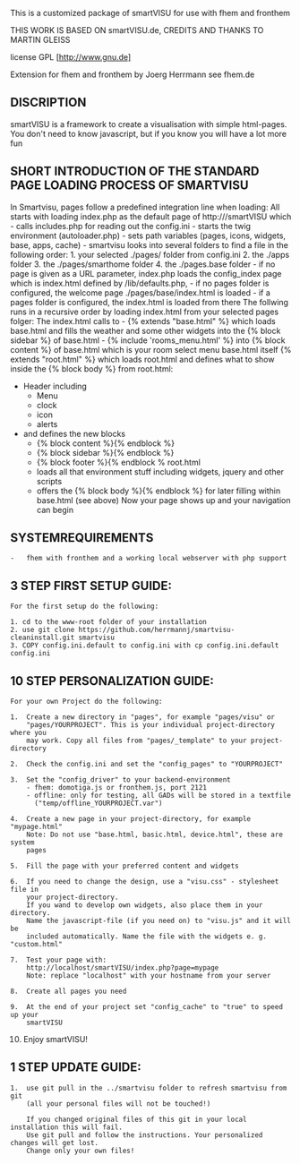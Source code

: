 This is a customized package of smartVISU for use with fhem and fronthem

THIS WORK IS BASED ON smartVISU.de, 
CREDITS AND THANKS TO MARTIN GLEISS

license     GPL [http://www.gnu.de]

Extension for fhem and fronthem by Joerg Herrmann
see fhem.de

DISCRIPTION
--------------------------------------------------------------------------------
smartVISU is a framework to create a visualisation with simple html-pages.
You don't need to know javascript, but if you know you will have a lot more fun


SHORT INTRODUCTION OF THE STANDARD PAGE LOADING PROCESS OF SMARTVISU
--------------------------------------------------------------------------------
In Smartvisu, pages follow a predefined integration line when loading:
All starts with loading index.php as the default page of http://<yourserver>/smartVISU which 
	- calls includes.php for reading out the config.ini
	- starts the twig environment (autoloader.php)
	- sets path variables (pages, icons, widgets, base, apps, cache)
	- smartvisu looks into several folders to find a file in the following order:
		1. your selected ./pages/<myfolder> folder from config.ini
		2. the ./apps folder
		3. the ./pages/smarthome folder
		4. the ./pages.base folder
	- if no page is given as a URL parameter,  index.php loads the config_index page which is index.html defined by /lib/defaults.php, 
	- if no pages folder is configured, the welcome page ./pages/base/index.html is loaded
	- if a pages folder is configured, the index.html is loaded from there
The follwing runs in a recursive order by loading index.html from your selected pages folger:
The index.html calls to
	- {% extends "base.html" %} which loads base.html and fills the weather and some other widgets into the {% block sidebar %} of base.html
	- {% include 'rooms_menu.html' %} into {% block content %} of base.html which is your room select menu
base.html itself {% extends "root.html" %} which loads root.html and defines what to show inside the {% block body %} from root.html: 
- Header including
	- Menu
	- clock
	- icon
	- alerts
- and defines the new blocks 
	- {% block content %}{% endblock %}
	- {% block sidebar %}{% endblock %}
	- {% block footer %}{% endblock %
 root.html 
 	- loads all that environment stuff including widgets, jquery and other scripts 
 	- offers the {% block body %}{% endblock %} for later filling within base.html (see above)
 Now your page shows up and your navigation can begin
 
SYSTEMREQUIREMENTS
--------------------------------------------------------------------------------
    -   fhem with fronthem and a working local webserver with php support
 
3 STEP FIRST SETUP GUIDE:
--------------------------------------------------------------------------------

    For the first setup do the following:
    
    1. cd to the www-root folder of your installation
    2. use git clone https://github.com/herrmannj/smartvisu-cleaninstall.git smartvisu
    3. COPY config.ini.default to config.ini with cp config.ini.default config.ini
   
 
10 STEP PERSONALIZATION GUIDE:
--------------------------------------------------------------------------------

    For your own Project do the following:
    
    1.  Create a new directory in "pages", for example "pages/visu" or 
        "pages/YOURPROJECT". This is your individual project-directory where you
		may work. Copy all files from "pages/_template" to your project-directory
    
    2.  Check the config.ini and set the "config_pages" to "YOURPROJECT"
      
    3.  Set the "config_driver" to your backend-environment
        - fhem: domotiga.js or fronthem.js, port 2121
        - offline: only for testing, all GADs will be stored in a textfile 
          ("temp/offline_YOURPROJECT.var")
        
    4.  Create a new page in your project-directory, for example "mypage.html"
        Note: Do not use "base.html, basic.html, device.html", these are system
        pages
    
    5.  Fill the page with your preferred content and widgets
    
    6.  If you need to change the design, use a "visu.css" - stylesheet file in 
        your project-directory. 
		If you wand to develop own widgets, also place them in your directory.
		Name the javascript-file (if you need on) to "visu.js" and it will be
		included automatically. Name the file with the widgets e. g. "custom.html"
    
    7.  Test your page with:
        http://localhost/smartVISU/index.php?page=mypage
        Note: replace "localhost" with your hostname from your server      
   
    8.  Create all pages you need
     
    9.  At the end of your project set "config_cache" to "true" to speed up your
        smartVISU
        
   10.  Enjoy smartVISU!
        
 
1 STEP UPDATE GUIDE:
--------------------------------------------------------------------------------

    1.  use git pull in the ../smartvisu folder to refresh smartvisu from git
        (all your personal files will not be touched!)
        
        If you changed original files of this git in your local installation this will fail.
        Use git pull and follow the instructions. Your personalized changes will get lost.
        Change only your own files!



